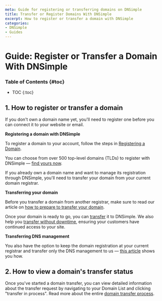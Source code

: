 ```yaml
---
meta: Guide for registering or transferring domains on DNSimple
title: Transfer or Register Domains With DNSimple
excerpt: How to register or transfer a domain with DNSimple
categories:
- DNSimple
- Guides
---
```


# Guide: Register or Transfer a Domain With DNSimple

### Table of Contents {#toc}

* TOC
{:toc}

## 1. How to register or transfer a domain

If you don't own a domain name yet, you'll need to register one before you can connect it to your website or email.

**Registering a domain with DNSimple**

To register a domain to your account, follow the steps in [Registering a Domain](https://support.dnsimple.com/articles/registering-domain/).

You can choose from over 500 top-level domains (TLDs) to register with DNSimple — [find yours now](https://dnsimple.com/tlds).

If you already own a domain name and want to manage its registration through DNSimple, you'll need to transfer your domain from your current domain registrar.

**Transferring your domain**

Before you transfer a domain from another registrar, make sure to read our article on [how to prepare to transfer your domain](https://support.dnsimple.com/articles/before-transferring-domain/).

Once your domain is ready to go, you can [transfer](https://support.dnsimple.com/articles/domain-transfer/) it to DNSimple. We also help you [transfer without downtime](https://dnsimple.com/how-to-transfer-a-domain-without-downtime), ensuring your customers have continued access to your site.

**Transferring DNS management**

You also have the option to keep the domain registration at your current registrar and transfer only the DNS management to us — [this article](https://support.dnsimple.com/articles/delegating-dnsimple-hosted/) shows you how. 

## 2. How to view a domain's transfer status

Once you've started a domain transfer, you can view detailed information about the transfer request by navigating to your Domain List and clicking "transfer in process". Read more about the entire [domain transfer process](https://support.dnsimple.com/articles/domain-transfer).
